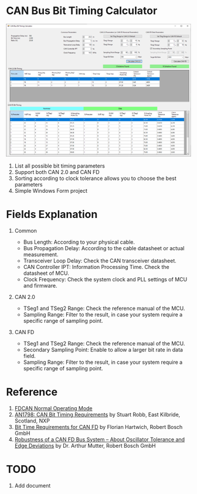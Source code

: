 # CAN Bus Bit Timing Calculator
![](images/ui.png)
1. List all possible bit timing parameters
1. Support both CAN 2.0 and CAN FD
1. Sorting according to clock tolerance allows you to choose the best parameters
1. Simple Windows Form project

# Fields Explanation
1. Common

	* Bus Length: According to your physical cable.
	* Bus Propagation Delay: According to the cable datasheet or actual measurement.
	* Transceiver Loop Delay: Check the CAN transceiver datasheet.
	* CAN Controller IPT: Information Processing Time. Check the datasheet of MCU.
	* Clock Frequency: Check the system clock and PLL settings of MCU and firmware.

2. CAN 2.0

	* TSeg1 and TSeg2 Range: Check the reference manual of the MCU.
	* Sampling Range: Filter to the result, in case your system require a specific range of sampling point.
3.  CAN FD

	* TSeg1 and TSeg2 Range: Check the reference manual of the MCU.
	* Secondary Sampling Point: Enable to allow a larger bit rate in data field.
	* Sampling Range: Filter to the result, in case your system require a specific range of sampling point.

# Reference
1. [FDCAN Normal Operating Mode](https://www.youtube.com/watch?v=xGRvVKfs2-0)
1. [AN1798: CAN Bit Timing Requirements](https://www.nxp.com/docs/en/application-note/AN1798.pdf) by Stuart Robb, East Kilbride, Scotland, NXP
1. [Bit Time Requirements for CAN FD](https://www.bosch-semiconductors.com/media/ip_modules/pdf_2/papers/icc14_2013_paper_hartwich_1.pdf) by Florian Hartwich, Robert Bosch GmbH
1. [Robustness of a CAN FD Bus System – About Oscillator Tolerance and Edge Deviations](https://www.bosch-semiconductors.com/media/ip_modules/pdf_2/papers/icc14_2013_paper_mutter_1.pdf) by Dr. Arthur Mutter, Robert Bosch GmbH

# TODO
1. Add document
